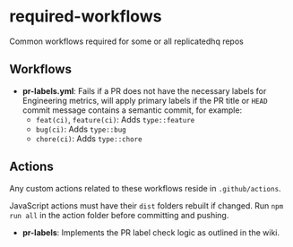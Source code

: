 # required-workflows
Common workflows required for some or all replicatedhq repos

## Workflows
* **pr-labels.yml**: Fails if a PR does not have the necessary labels for Engineering metrics, will apply primary labels if the PR title or `HEAD` commit message contains a semantic commit, for example:
    * `feat(ci)`, `feature(ci)`: Adds `type::feature`
    * `bug(ci)`: Adds `type::bug`
    * `chore(ci)`: Adds `type::chore`

## Actions
Any custom actions related to these workflows reside in `.github/actions`.

JavaScript actions must have their `dist` folders rebuilt if changed. Run `npm run all` in the action folder before committing and pushing.

* **pr-labels**: Implements the PR label check logic as outlined in the wiki.
